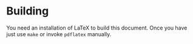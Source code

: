 # Building
You need an installation of LaTeX to build this document.
Once you have just use ```make``` or invoke ```pdflatex``` manually.
